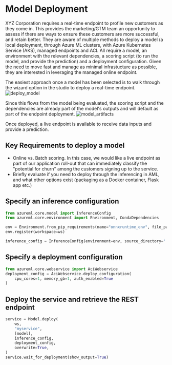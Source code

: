 # Model Deployment
XYZ Corporation requires a real-time endpoint to profile new customers as they come in. This provides the
marketing/GTM team an opportunity to assess if there are ways to ensure these customers are more successful,
and retain better. They are aware of multiple methods to deploy a model (a local deployment, through Azure ML
clusters, with Azure Kubernetes Service (AKS), managed endpoints and ACI. All require a model, an environment
with the relevant dependencies, a scoring script (to run the model, and provide the prediction) and a
deployment configuration. Given the need to move fast and manage as minimal infrastucture as possible, they
are interested in leveraging the managed online endpoint.

The easiest approach once a model has been selected is to walk through the wizard option in the studio to
deploy a real-time endpoint. 
![deploy_model](./imgs/deploy_model.jpg)

Since this flows from the model being evaluated, the scoring script and the dependencies are already part of
the model's outputs and will default as part of the endpoint deployment.
![model_artifacts](./imgs/model_artifacts.jpg)

Once deployed, a live endpoint is available to receive data inputs and provide a prediction.
<sample>



## Key Requirements to deploy a model
- Online vs. Batch scoring. In this case, we would like a live endpoint as part of our application roll-out
  that can immediately classify the "potential for churn" among the customers signing up to the service.
- Briefly evaluate if you need to deploy through the inferencing in AML, and what other options exist
  (packaging as a Docker container, Flask app etc.)

## Specify an inference configuration 
```python
from azureml.core.model import InferenceConfig
from azureml.core.environment import Environment, CondaDependencies

env = Environment.from_pip_requirements(name="onnxruntime_env", file_path='./model_requirements.txt')
env.register(workspace=ws)

inference_config = InferenceConfig(environment=env, source_directory='./source_dir', entry_script='./score_real.py')
```

## Specify a deployment configuration
```python
from azureml.core.webservice import AciWebservice
deployment_config = AciWebservice.deploy_configuration(
    cpu_cores=1, memory_gb=1, auth_enabled=True
)
```

## Deploy the service and retrieve the REST endpoint
```python
service = Model.deploy(
    ws,
    "myservice",
    [model],
    inference_config,
    deployment_config,
    overwrite=True,
)
service.wait_for_deployment(show_output=True)
```
